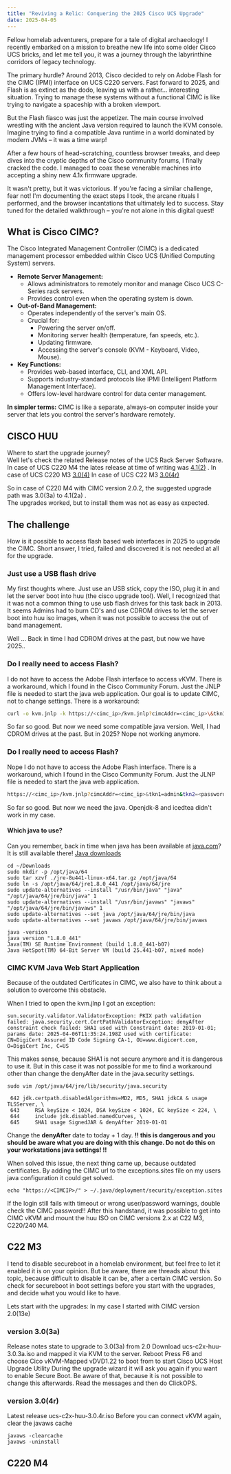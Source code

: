 ```yaml
---
title: "Reviving a Relic: Conquering the 2025 Cisco UCS Upgrade"
date: 2025-04-05
---
```


Fellow homelab adventurers, prepare for a tale of digital archaeology! I recently embarked on a mission to breathe new life into some older Cisco UCS bricks, and let me tell you, it was a journey through the labyrinthine corridors of legacy technology.

The primary hurdle?  Around 2013, Cisco decided to rely on Adobe Flash for the CIMC (IPMI) interface on UCS C220 servers.  Fast forward to 2025, and Flash is as extinct as the dodo, leaving us with a rather... interesting situation.  Trying to manage these systems without a functional CIMC is like trying to navigate a spaceship with a broken viewport.

But the Flash fiasco was just the appetizer.  The main course involved wrestling with the ancient Java version required to launch the KVM console.  Imagine trying to find a compatible Java runtime in a world dominated by modern JVMs – it was a time warp!

After a few hours of head-scratching, countless browser tweaks, and deep dives into the cryptic depths of the Cisco community forums, I finally cracked the code.  I managed to coax these venerable machines into accepting a shiny new 4.1x firmware upgrade.

It wasn't pretty, but it was victorious.  If you're facing a similar challenge, fear not!  I'm documenting the exact steps I took, the arcane rituals I performed, and the browser incantations that ultimately led to success. Stay tuned for the detailed walkthrough – you're not alone in this digital quest!

## What is Cisco CIMC?

The Cisco Integrated Management Controller (CIMC) is a dedicated management processor embedded within Cisco UCS (Unified Computing System) servers.
* **Remote Server Management:**
    * Allows administrators to remotely monitor and manage Cisco UCS C-Series rack servers.
    * Provides control even when the operating system is down.
* **Out-of-Band Management:**
    * Operates independently of the server's main OS.
    * Crucial for:
        * Powering the server on/off.
        * Monitoring server health (temperature, fan speeds, etc.).
        * Updating firmware.
        * Accessing the server's console (KVM - Keyboard, Video, Mouse).
* **Key Functions:**
    * Provides web-based interface, CLI, and XML API.
    * Supports industry-standard protocols like IPMI (Intelligent Platform Management Interface).
    * Offers low-level hardware control for data center management.

**In simpler terms:** CIMC is like a separate, always-on computer inside your server that lets you control the server's hardware remotely.

## CISCO HUU

Where to start the upgrade journey?  
Well let's check the related Release notes of the UCS Rack Server Software.  
In case of UCS C220 M4 the lates release at time of writing was [4.1(2)](https://www.cisco.com/c/en/us/td/docs/unified_computing/ucs/release/notes/b_release-notes-for-cisco-ucs-rack-server-software-release-4_1_2.html#reference_ikd_w5t_zjb) .
In case of UCS C220 M3 [3.0(4)](https://www.cisco.com/c/en/us/td/docs/unified_computing/ucs/release/notes/b_UCS_C-Series_Release_Notes_3_0_4.html)
In case of UCS C22 M3 [3.0(4r)](https://www.cisco.com/c/en/us/td/docs/unified_computing/ucs/release/notes/b_UCS_C-Series_Release_Notes_3_0_4.html)

So in case of C220 M4 with CIMC version 2.0.2, the suggested upgrade path was 3.0(3a) to 4.1(2a) .  
The upgrades worked, but to install them was not as easy as expected.

## The challenge

How is it possible to access flash based web interfaces in 2025 to upgrade the CIMC.
Short answer, I tried, failed and discovered it is not needed at all for the upgrade.

### Just use a USB flash drive

My first thoughts where. Just use an USB stick, copy the ISO, plug it in and let the server boot into huu (the cisco upgrade tool).
Well, I recognized that it was not a common thing to use usb flash drives for this task back in 2013.
It seems Admins had to burn CD's and use CDROM drives to let the server boot into huu iso images, when it was not possible to access the out of band management.

Well ... Back in time I had CDROM drives at the past, but now we have 2025..

### Do I really need to access Flash?

I do not have to access the Adobe Flash interface to access vKVM. There is a workaround, which I found in the Cisco Community Forum.
Just the JNLP file is needed to start the java web application. Our goal is to update CIMC, not to change settings.
There is a workaround:
```bash
curl -o kvm.jnlp -k https://<cimc_ip>/kvm.jnlp?cimcAddr=<cimc_ip>\&tkn1=admin\&tkn2=<password>

```
So far so good.
But now we need some compatible java version.
Well, I had CDROM drives at the past. But in 2025? Nope not working anymore.

### Do I really need to access Flash?

Nope I do not have to access the Adobe Flash interface. There is a workaround, which I found in the Cisco Community Forum.
Just the JLNP file is needed to start the java web application.

```bash
https://<cimc_ip>/kvm.jnlp?cimcAddr=<cimc_ip>&tkn1=admin&tkn2=<password>

```
So far so good.
But now we need the java. Openjdk-8 and icedtea didn't work in my case.

#### Which java to use?

Can you remember, back in time when java has been available at [java.com](java.com)?
It is still available there! [Java downloads](https://www.java.com/en/download/)

```
cd ~/Downloads
sudo mkdir -p /opt/java/64
sudo tar xzvf ./jre-8u441-linux-x64.tar.gz /opt/java/64
sudo ln -s /opt/java/64/jre1.8.0_441 /opt/java/64/jre
sudo update-alternatives --install "/usr/bin/java" "java" "/opt/java/64/jre/bin/java" 1
sudo update-alternatives --install "/usr/bin/javaws" "javaws" "/opt/java/64/jre/bin/javaws" 1
sudo update-alternatives --set java /opt/java/64/jre/bin/java
sudo update-alternatives --set javaws /opt/java/64/jre/bin/javaws

java -version
java version "1.8.0_441"
Java(TM) SE Runtime Environment (build 1.8.0_441-b07)
Java HotSpot(TM) 64-Bit Server VM (build 25.441-b07, mixed mode)
```

### CIMC KVM Java Web Start Application

Because of the outdated Certificates in CIMC, we also have to think about a solution to overcome this obstacle.

When I tried to open the kvm.jlnp I got an exception:
```
sun.security.validator.ValidatorException: PKIX path validation failed: java.security.cert.CertPathValidatorException: denyAfter constraint check failed: SHA1 used with Constraint date: 2019-01-01; params date: 2025-04-06T11:35:24.198Z used with certificate: CN=DigiCert Assured ID Code Signing CA-1, OU=www.digicert.com, O=DigiCert Inc, C=US

```
This makes sense, because SHA1 is not secure anymore and it is dangerous to use it.
But in this case it was not possible for me to find a workaround other than change the denyAfter date in the java.security settings.

`sudo vim /opt/java/64/jre/lib/security/java.security` 

```
 642 jdk.certpath.disabledAlgorithms=MD2, MD5, SHA1 jdkCA & usage TLSServer, \
 643     RSA keySize < 1024, DSA keySize < 1024, EC keySize < 224, \
 644     include jdk.disabled.namedCurves, \
 645     SHA1 usage SignedJAR & denyAfter 2019-01-01
```

Change the **denyAfter** date to today + 1 day.
**!! this is dangerous and you should be aware what you are doing with this change. Do not do this on your workstations java settings! !!**

When solved this issue, the next thing came up, because outdated certificates.
By adding the CIMC url to the exceptions.sites file on my users java configuration it could get solved.

```
echo "https://<CIMCIP>/" > ~/.java/deployment/security/exception.sites
```

If the login still fails with timeout or wrong user/password warnings, double check the CIMC password!!
After this handstand, it was possible to get into CIMC vKVM and mount the huu ISO on CIMC versions 2.x at C22 M3, C220/240 M4.

## C22 M3
I tend to disable secureboot in a homelab environment, but feel free to let it enabled it is on your opinion.
But be aware, there are threads about this topic, because difficult to disable it can be, after a certain CIMC version.
So check for secureboot in boot settings before you start with the upgrades, and decide what you would like to have.

Lets start with the upgrades:
In my case I started with CIMC version 2.0(13e)

### version 3.0(3a)
Release notes state to upgrade to 3.0(3a) from 2.0
Download ucs-c2x-huu-3.0.3a.iso and mapped it via KVM to the server.
Reboot
Press F6 and choose Cico vKVM-Mapped vDVD1.22 to boot from to start Cisco UCS Host Upgrade Utility
During the upgrade wizard it will ask you again if you want to enable Secure Boot.
Be aware of that, because it is not possible to change this afterwards.
Read the messages and then do ClickOPS.

###  version 3.0(4r)

Latest release ucs-c2x-huu-3.0.4r.iso
Before you can connect vKVM again, clear the javaws cache
```
javaws -clearcache
javaws -uninstall

```

## C220 M4


